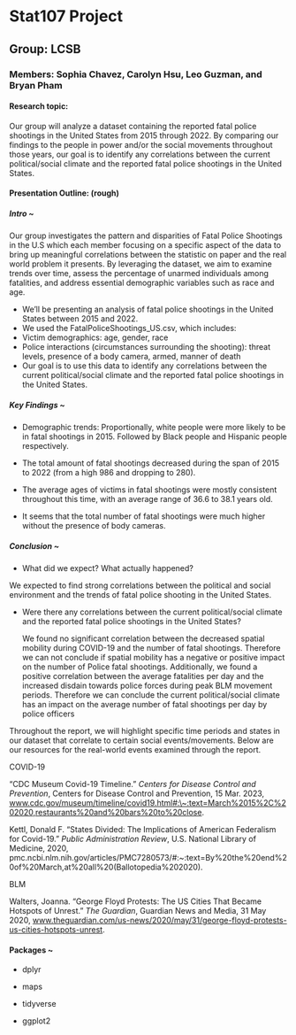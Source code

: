 # Stat107 Project

## Group: LCSB

### Members: Sophia Chavez, Carolyn Hsu, Leo Guzman, and Bryan Pham

#### Research topic:

Our group will analyze a dataset containing the reported fatal police shootings in the United States from 2015 through 2022. By comparing our findings to the people in power and/or the social movements throughout those years, our goal is to identify any correlations between the current political/social climate and the reported fatal police shootings in the United States.

#### Presentation Outline: (rough)

##### Intro \~

Our group investigates the pattern and disparities of Fatal Police Shootings in the U.S which each member focusing on a specific aspect of the data to bring up meaningful correlations between the statistic on paper and the real world problem it presents. By leveraging the dataset, we aim to examine trends over time, assess the percentage of unarmed individuals among fatalities, and address essential demographic variables such as race and age.

-   We’ll be presenting an analysis of fatal police shootings in the United States between 2015 and 2022.
-   We used the FatalPoliceShootings_US.csv, which includes:
-   Victim demographics: age, gender, race
-   Police interactions (circumstances surrounding the shooting): threat levels, presence of a body camera, armed, manner of death
-   Our goal is to use this data to identify any correlations between the current political/social climate and the reported fatal police shootings in the United States.

##### Key Findings \~

-   Demographic trends: Proportionally, white people were more likely to be in fatal shootings in 2015. Followed by Black people and Hispanic people respectively.

-   The total amount of fatal shootings decreased during the span of 2015 to 2022 (from a high 986 and dropping to 280).

-   The average ages of victims in fatal shootings were mostly consistent throughout this time, with an average range of 36.6 to 38.1 years old.

-   It seems that the total number of fatal shootings were much higher without the presence of body cameras.

##### Conclusion \~

-   What did we expect? What actually happened?

We expected to find strong correlations between the political and social environment and the trends of fatal police shooting in the United States.

-   Were there any correlations between the current political/social climate and the reported fatal police shootings in the United States?

    We found no significant correlation between the decreased spatial mobility during COVID-19 and the number of fatal shootings. Therefore we can not conclude if spatial mobility has a negative or positive impact on the number of Police fatal shootings. Additionally, we found a positive correlation between the average fatalities per day and the increased disdain towards police forces during peak BLM movement periods. Therefore we can conclude the current political/social climate has an impact on the average number of fatal shootings per day by police officers

Throughout the report, we will highlight specific time periods and states in our dataset that correlate to certain social events/movements. Below are our resources for the real-world events examined through the report.

COVID-19

“CDC Museum Covid-19 Timeline.” *Centers for Disease Control and Prevention*, Centers for Disease Control and Prevention, 15 Mar. 2023, www.cdc.gov/museum/timeline/covid19.html#:\~:text=March%2015%2C%202020,restaurants%20and%20bars%20to%20close.

Kettl, Donald F. “States Divided: The Implications of American Federalism for Covid-19.” *Public Administration Review*, U.S. National Library of Medicine, 2020, pmc.ncbi.nlm.nih.gov/articles/PMC7280573/#:\~:text=By%20the%20end%20of%20March,at%20all%20(Ballotopedia%202020).

BLM

Walters, Joanna. “George Floyd Protests: The US Cities That Became Hotspots of Unrest.” *The Guardian*, Guardian News and Media, 31 May 2020, www.theguardian.com/us-news/2020/may/31/george-floyd-protests-us-cities-hotspots-unrest.

#### Packages \~

-   dplyr

-   maps

-   tidyverse

-   ggplot2
